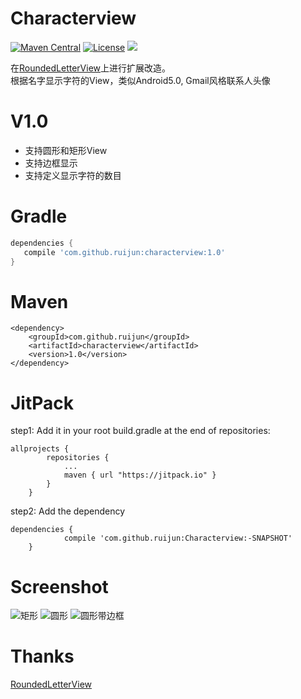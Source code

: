 # Characterview

[![Maven Central](https://maven-badges.herokuapp.com/maven-central/com.github.ruijun/characterview/badge.svg)](https://maven-badges.herokuapp.com/maven-central/com.github.ruijun/characterview/)
[![License](https://img.shields.io/badge/license-Apache%202-4EB1BA.svg)](https://www.apache.org/licenses/LICENSE-2.0.html)
[![](https://jitpack.io/v/ruijun/Characterview.svg)](https://jitpack.io/#ruijun/Characterview)

在[RoundedLetterView](https://github.com/ruijun/RoundedLetterView)上进行扩展改造。  
根据名字显示字符的View，类似Android5.0, Gmail风格联系人头像

V1.0
========
* 支持圆形和矩形View
* 支持边框显示
* 支持定义显示字符的数目

Gradle
========
```groovy
dependencies {
   compile 'com.github.ruijun:characterview:1.0'
}
```

Maven
========
```
<dependency>
    <groupId>com.github.ruijun</groupId>
    <artifactId>characterview</artifactId>
    <version>1.0</version>
</dependency>

```

JitPack
========
step1: Add it in your root build.gradle at the end of repositories:  
```
allprojects {
		repositories {
			...
			maven { url "https://jitpack.io" }
		}
	}
 ```
step2: Add the dependency  
```
dependencies {
	        compile 'com.github.ruijun:Characterview:-SNAPSHOT'
	}	
```

Screenshot  
========
![矩形](/Screenshots/screenshot1.png) ![圆形](/Screenshots/screenshot2.png) ![圆形带边框](/Screenshots/screenshot3.png)  

Thanks 
========
[RoundedLetterView](https://github.com/ruijun/RoundedLetterView) 

